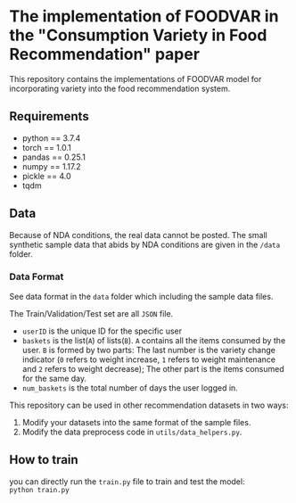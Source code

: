 # The implementation of FOODVAR in the "Consumption Variety in Food Recommendation" paper

This repository contains the implementations of FOODVAR model for incorporating variety into the food recommendation system.

## Requirements

- python == 3.7.4
- torch == 1.0.1
- pandas == 0.25.1
- numpy == 1.17.2
- pickle == 4.0
- tqdm


## Data

Because of NDA conditions, the real data cannot be posted. The small synthetic sample data that abids by NDA conditions are given in the `/data` folder.


### Data Format

See data format in the `data` folder which including the sample data files.

The Train/Validation/Test set are all `JSON` file.
- `userID` is the unique ID for the specific user
- `baskets` is the list(`A`) of lists(`B`). `A` contains all the items consumed by the user. `B` is formed by two parts: The last number is the variety change indicator (`0` refers to weight increase, `1` refers to weight maintenance and `2` refers to weight decrease); The other part is the items consumed for the same day. 
- `num_baskets` is the total number of days the user logged in.

This repository can be used in other recommendation datasets in two ways:
1. Modify your datasets into the same format of the sample files.
2. Modify the data preprocess code in `utils/data_helpers.py`.


## How to train
you can directly run the `train.py` file to train and test the model:    
`python train.py`

